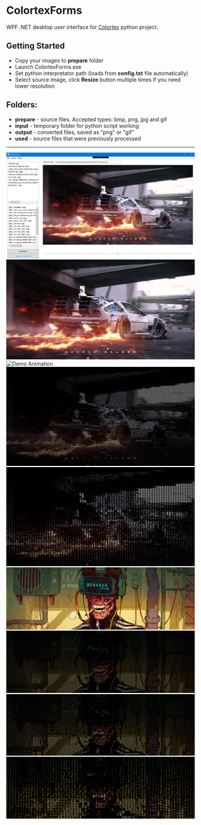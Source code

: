 # ColortexForms
WPF .NET desktop user interface for [Colortex](https://github.com/IgorZyktin/Colortex) python project.  

## Getting Started
- Copy your images to **prepare** folder
- Launch ColortexForms.exe
- Set python interpretator path (loads from **config.txt** file automatically)
- Select source image, click **Resize** button multiple times if you need lower resolution
## Folders:
- **prepare** - source files. Accepted types: bmp, png, jpg and gif
- **input** - temporary folder for python script working
- **output** - converted files, saved as "png" or "gif"
- **used** - source files that were previously processed
---
![Demo Animation](/img/preview.jpg?raw=true)
![Demo Animation](/img/1.jpg?raw=true)
![Demo Animation](/img/2.png?raw=true)
![Demo Animation](/img/3.png?raw=true)
![Demo Animation](/img/4.png?raw=true)
![Demo Animation](/img/5.jpg?raw=true)
![Demo Animation](/img/6.png?raw=true)
![Demo Animation](/img/7.png?raw=true)
![Demo Animation](/img/8.png?raw=true)

